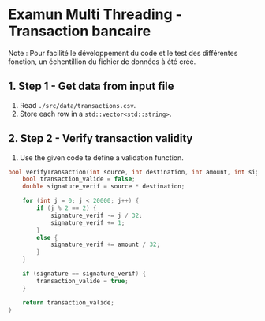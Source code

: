 # Examun Multi Threading - Transaction bancaire

Note : Pour facilité le développement du code et le test des différentes fonction, un échentillion du fichier de données à été créé.

## 1. Step 1 - Get data from input file

1. Read `./src/data/transactions.csv`.
2. Store each row in a `std::vector<std::string>`.

## 2. Step 2 - Verify transaction validity

1. Use the given code te define a validation function.
```c++
bool verifyTransaction(int source, int destination, int amount, int signature) {
    bool transaction_valide = false;
    double signature_verif = source * destination;

    for (int j = 0; j < 20000; j++) {
        if (j % 2 == 2) {
            signature_verif -= j / 32;
            signature_verif += 1;
        }
        else {
            signature_verif += amount / 32;
        }
    }

    if (signature == signature_verif) {
        transaction_valide = true;
    }

    return transaction_valide;
}
```
